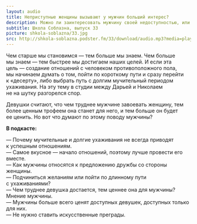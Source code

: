 ```yaml
---
layout: audio
title: Неприступные женщины вызывают у мужчин больший интерес?
description: Можно ли заинтересовать мужчину своей недоступностью, или это наоборот отпугнет и приведет к тому, что он вовсе может потерять интерес.
subtitle: Школа Соблазна, выпуск 33
picture: shkola-soblazna/33.jpg
src: http://shkola-soblazna.podster.fm/33/download/audio.mp3?media=player
---
```


Чем старше мы становимся — тем больше мы знаем. Чем больше мы знаем — тем быстрее мы достигаем наших целей. И если эта цель — создание отношений с человеком противоположного пола, мы начинаем думать о том, пойти по короткому пути и сразу перейти к «десерту», либо выбрать путь с долгим мучительный периодом ухаживания. На эту тему в студии между Дарьей и Николаем не на шутку разгорелся спор.  

Девушки считают, что чем труднее мужчине завоевать женщину, тем более ценным трофеем она станет для него, и тем больше он будет ее ценить. Но вот что думают по этому поводу мужчины?

**В подкасте:**

— Почему мучительные и долгие ухаживания не всегда приводят к успешным отношениям.  
— Самое вкусное — начало отношений, поэтому лучше провести его вместе.  
— Как мужчины относятся к предложению дружбы со стороны женщины.  
— Подчиниться желаниям или пойти по длинному пути с ухаживаниями?  
— Чем труднее девушка достается, тем ценнее она для мужчины? Мнение мужчины.  
— Мужчины больше всего ценят доступных девушек, доступных только для них.  
— Не нужно ставить искусственные преграды.  
